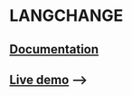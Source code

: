 # LANGCHANGE

## [Documentation](langchange-docs/README.md)

## [Live demo](http://langchange.surge.sh/#/) -->